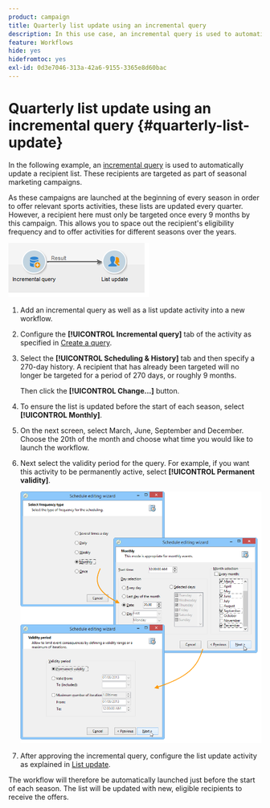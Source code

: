 ```yaml
---
product: campaign
title: Quarterly list update using an incremental query
description: In this use case, an incremental query is used to automatically update a recipient list
feature: Workflows
hide: yes
hidefromtoc: yes
exl-id: 0d3e7046-313a-42a6-9155-3365e8d60bac
---
```

# Quarterly list update using an incremental query {#quarterly-list-update}



In the following example, an [incremental query](incremental-query.md) is used to automatically update a recipient list. These recipients are targeted as part of seasonal marketing campaigns.

As these campaigns are launched at the beginning of every season in order to offer relevant sports activities, these lists are updated every quarter. However, a recipient here must only be targeted once every 9 months by this campaign. This allows you to space out the recipient's eligibility frequency and to offer activities for different seasons over the years.

![](assets/incremental_query_example.png)

1. Add an incremental query as well as a list update activity into a new workflow.
1. Configure the **[!UICONTROL Incremental query]** tab of the activity as specified in [Create a query](query.md#creating-a-query).
1. Select the **[!UICONTROL Scheduling & History]** tab and then specify a 270-day history. A recipient that has already been targeted will no longer be targeted for a period of 270 days, or roughly 9 months.

   Then click the **[!UICONTROL Change...]** button.

1. To ensure the list is updated before the start of each season, select **[!UICONTROL Monthly]**.
1. On the next screen, select March, June, September and December. Choose the 20th of the month and choose what time you would like to launch the workflow.
1. Next select the validity period for the query. For example, if you want this activity to be permanently active, select **[!UICONTROL Permanent validity]**.

   ![](assets/incremental_query_example_2.png)

1. After approving the incremental query, configure the list update activity as explained in [List update](list-update.md).

The workflow will therefore be automatically launched just before the start of each season. The list will be updated with new, eligible recipients to receive the offers.
